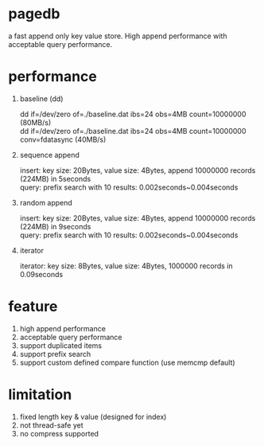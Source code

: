 # pagedb
a fast append only key value store. High append performance with acceptable query performance.

performance 
===========
1.  baseline (dd)

	dd if=/dev/zero of=./baseline.dat ibs=24 obs=4MB count=10000000 (80MB/s)<br />
	dd if=/dev/zero of=./baseline.dat ibs=24 obs=4MB count=10000000  conv=fdatasync (40MB/s)<br />

2.  sequence append

	insert: key size: 20Bytes, value size: 4Bytes, append 10000000 records (224MB) in 5seconds<br />
	query:  prefix search with 10 results: 0.002seconds~0.004seconds<br />

3.  random append

	insert: key size: 20Bytes, value size: 4Bytes, append 10000000 records (224MB) in 9seconds<br />
	query:  prefix search with 10 results: 0.002seconds~0.004seconds<br />

4.  iterator

	iterator: key size: 8Bytes, value size: 4Bytes, 1000000 records in 0.09seconds<br />


feature
=======
1.  high append performance
2.  acceptable query performance
3.  support duplicated items
4.  support prefix search
5.  support custom defined compare function (use memcmp default)

limitation
===========
1.  fixed length key & value (designed for index)
2.  not thread-safe yet
3.  no compress supported

